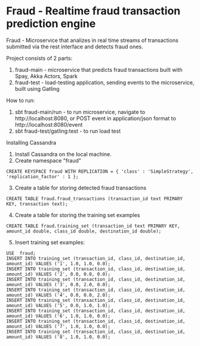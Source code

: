 # Fraud - Realtime fraud transaction prediction engine

Fraud - Microservice that analizes in real time streams of transactions submitted via the rest interface and detects fraud ones.

Project consists of 2 parts:

1. fraud-main - microservice that predicts fraud transactions built with Spay, Akka Actors, Spark
2. fraud-test - load-testing application, sending events to the microservice, built using Gatling

How to run:

1. sbt fraud-main/run - to run microservice, navigate to http://localhost:8080, or POST event in application/json format to http://localhost:8080/event
2. sbt fraud-test/gatling:test - to run load test


Installing Cassandra

1. Install Cassandra on the local machine.
2. Create namespace "fraud"

```
CREATE KEYSPACE fraud WITH REPLICATION = { 'class' : 'SimpleStrategy', 'replication_factor' : 1 };
```

3. Create a table for storing detected fraud transactions

```
CREATE TABLE fraud.fraud_transactions (transaction_id text PRIMARY KEY, transaction text);
```

4. Create a table for storing the training set examples

```
CREATE TABLE fraud.training_set (transaction_id text PRIMARY KEY, amount_id double, class_id double, destination_id double);
```

5. Insert training set examples:

```
USE  fraud;
INSERT INTO training_set (transaction_id, class_id, destination_id, amount_id) VALUES ('1', 1.0, 1.0, 0.0);
INSERT INTO training_set (transaction_id, class_id, destination_id, amount_id) VALUES ('2', 0.0, 0.0, 0.0);
INSERT INTO training_set (transaction_id, class_id, destination_id, amount_id) VALUES ('3', 0.0, 2.0, 0.0);
INSERT INTO training_set (transaction_id, class_id, destination_id, amount_id) VALUES ('4', 0.0, 0.0, 2.0);
INSERT INTO training_set (transaction_id, class_id, destination_id, amount_id) VALUES ('5', 0.0, 1.0, 1.0);
INSERT INTO training_set (transaction_id, class_id, destination_id, amount_id) VALUES ('6', 1.0, 1.0, 0.0);
INSERT INTO training_set (transaction_id, class_id, destination_id, amount_id) VALUES ('7', 1.0, 1.0, 0.0);
INSERT INTO training_set (transaction_id, class_id, destination_id, amount_id) VALUES ('8', 1.0, 1.0, 0.0);
```
